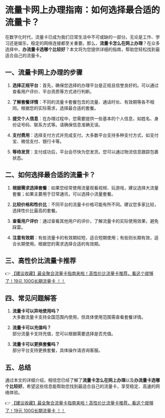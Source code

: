 # 流量卡网上办理指南：如何选择最合适的流量卡？

在数字化时代，流量卡已成为我们日常生活中不可或缺的一部分。无论是工作、学习还是娱乐，稳定的网络连接都至关重要。那么，**流量卡怎么在网上办理**？在众多选择中，**办流量卡选哪个比较好**？本文将为您提供详细的指南，帮助您轻松找到最适合自己的流量卡。

## 一、流量卡网上办理的步骤

1. **选择正规平台**：首先，确保您选择的办理平台是正规且信誉良好的。可以通过查看用户评价、平台资质等方式进行判断。

2. **了解套餐详情**：不同的流量卡套餐包含的流量、通话时长、有效期等各不相同。根据您的实际需求，选择最合适的套餐。

3. **提交个人信息**：在办理过程中，您需要提供一些基本的个人信息，如姓名、身份证号码、联系方式等。请确保信息准确无误。

4. **支付费用**：选择支付方式并完成支付。大多数平台支持多种支付方式，如支付宝、微信支付、银行卡等。

5. **等待发货**：支付成功后，平台会尽快为您发货。您可以通过物流信息跟踪包裹状态。

## 二、如何选择最合适的流量卡？

1. **根据需求选择套餐**：如果您经常使用流量观看视频、玩游戏，建议选择大流量套餐；如果主要用于日常通讯，可以选择小流量套餐。

2. **比较价格和性价比**：不同平台的流量卡价格可能有所不同。建议您多家比较，选择性价比最高的套餐。

3. **查看用户评价**：通过查看其他用户的评价，了解流量卡的实际使用效果，避免踩雷。

4. **注意有效期**：有些流量卡的有效期较短，适合短期使用；有些则长期有效，适合长期使用。根据您的需求选择合适的有效期。

## 三、高性价比流量卡推荐

👉 [【建议收藏】最全聚合流量卡指南来啦！高性价比流量卡推荐，看这个就够了！19元 100G长期流量卡 ！！](https://bit.ly/Liuliangka)

## 四、常见问题解答

1. **流量卡可以异地使用吗？**  
   大多数流量卡支持全国范围内使用，但具体使用范围需查看套餐详情。

2. **流量卡可以充值吗？**  
   部分流量卡支持充值，您可以根据需要选择是否充值。

3. **流量卡可以更换套餐吗？**  
   部分平台支持更换套餐，具体操作请咨询客服。

## 五、总结

通过本文的详细介绍，相信您已经了解了**流量卡怎么在网上办理**以及**办流量卡选哪个比较好**。希望这些信息能帮助您找到最适合自己的流量卡，享受稳定、高速的网络体验。

👉 [【建议收藏】最全聚合流量卡指南来啦！高性价比流量卡推荐，看这个就够了！19元 100G长期流量卡 ！！](https://bit.ly/Liuliangka)
